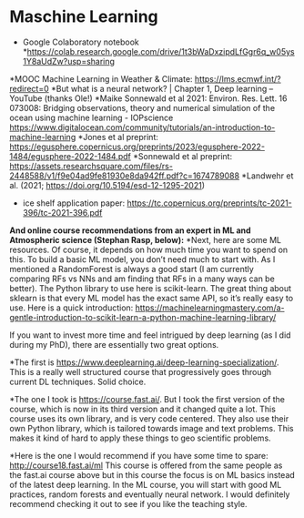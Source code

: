 # Maschine Learning

* Google Colaboratory notebook
*https://colab.research.google.com/drive/1t3bWaDxzipdLfGgr6q_w05ys1Y8aUdZw?usp=sharing 

*MOOC Machine Learning in Weather & Climate: https://lms.ecmwf.int/?redirect=0
*But what is a neural network? | Chapter 1, Deep learning – YouTube (thanks Ole!)
*Maike Sonnewald et al 2021: Environ. Res. Lett. 16 073008: Bridging observations, theory and numerical simulation of the ocean using machine learning - IOPscience
https://www.digitalocean.com/community/tutorials/an-introduction-to-machine-learning
*Jones et al preprint: https://egusphere.copernicus.org/preprints/2023/egusphere-2022-1484/egusphere-2022-1484.pdf
*Sonnewald et al preprint: https://assets.researchsquare.com/files/rs-2448588/v1/f9e04ad9fe81930e8da942ff.pdf?c=1674789088
*Landwehr et al. (2021; https://doi.org/10.5194/esd-12-1295-2021)

* ice shelf application paper: https://tc.copernicus.org/preprints/tc-2021-396/tc-2021-396.pdf

**And online course recommendations from an expert in ML and Atmospheric science (Stephan Rasp, below):**
*Next, here are some ML resources. Of course, it depends on how much time you want to spend on this. To build a basic ML model, you don’t need much to start with. As I mentioned a RandomForest is always a good start (I am currently comparing RFs vs NNs and am finding that RFs in a many ways can be better). The Python library to use here is scikit-learn. The great thing about sklearn is that every ML model has the exact same API, so it’s really easy to use. Here is a quick introduction: https://machinelearningmastery.com/a-gentle-introduction-to-scikit-learn-a-python-machine-learning-library/

If you want to invest more time and feel intrigued by deep learning (as I did during my PhD), there are essentially two great options.

*The first is https://www.deeplearning.ai/deep-learning-specialization/. This is a really well structured course that progressively goes through current DL techniques. Solid choice.

*The one I took is https://course.fast.ai/. But I took the first version of the course, which is now in its third version and it changed quite a lot. This course uses its own library, and is very code centered. They also use their own Python library, which is tailored towards image and text problems. This makes it kind of hard to apply these things to geo scientific problems.

*Here is the one I would recommend if you have some time to spare: http://course18.fast.ai/ml This course is offered from the same people as the fast.ai course above but in this course the focus is on ML basics instead of the latest deep learning. In the ML course, you will start with good ML practices, random forests and eventually neural network. I would definitely recommend checking it out to see if you like the teaching style.

